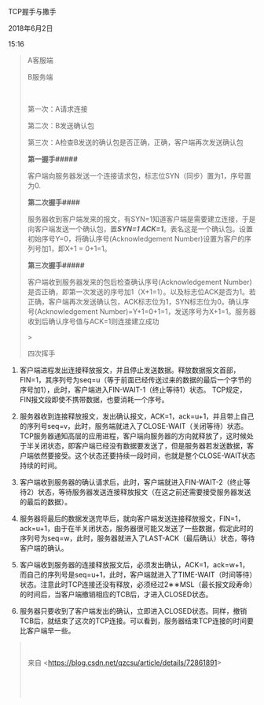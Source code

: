TCP握手与撒手

2018年6月2日

15:16

> A客服端
>
> B服务端
>
>  
>
> 第一次：A请求连接
>
> 第二次：B发送确认包
>
> 第三次：A检查B发送的确认包是否正确，正确，客户端再次发送确认包
>
> **第一握手#####**
>
> 客户端向服务器发送一个连接请求包，标志位SYN（同步）置为1，序号置为0.
>
> **第二次握手####**
>
> 服务器收到客户端发来的报文，有SYN=1知道客户端是需要建立连接，于是向客户端发送一个确认包，置***SYN=1 ACK=1***。表名这是一个确认包。设置初始序号Y=0，将确认序号(Acknowledgement Number)设置为客户的序列号加1，即X+1 = 0+1=1。
>
> **第三次握手#####**
>
> 客户端收到服务器发来的包后检查确认序号(Acknowledgement Number)是否正确，即第一次发送的序号加1（X+1=1）。以及标志位ACK是否为1。若正确，客户端再次发送确认包，ACK标志位为1，SYN标志位为0。确认序号(Acknowledgement Number)=Y+1=0+1=1，发送序号为X+1=1。服务器收到后确认序号值与ACK=1则连接建立成功
>
> \>
>
> 四次挥手

1.  客户端进程发出连接释放报文，并且停止发送数据。释放数据报文首部，FIN=1，其序列号为seq=u（等于前面已经传送过来的数据的最后一个字节的序号加1），此时，客户端进入FIN-WAIT-1（终止等待1）状态。 TCP规定，FIN报文段即使不携带数据，也要消耗一个序号。

2.  服务器收到连接释放报文，发出确认报文，ACK=1，ack=u+1，并且带上自己的序列号seq=v，此时，服务端就进入了CLOSE-WAIT（关闭等待）状态。TCP服务器通知高层的应用进程，客户端向服务器的方向就释放了，这时候处于半关闭状态，即客户端已经没有数据要发送了，但是服务器若发送数据，客户端依然要接受。这个状态还要持续一段时间，也就是整个CLOSE-WAIT状态持续的时间。

3.  客户端收到服务器的确认请求后，此时，客户端就进入FIN-WAIT-2（终止等待2）状态，等待服务器发送连接释放报文（在这之前还需要接受服务器发送的最后的数据）。

4.  服务器将最后的数据发送完毕后，就向客户端发送连接释放报文，FIN=1，ack=u+1，由于在半关闭状态，服务器很可能又发送了一些数据，假定此时的序列号为seq=w，此时，服务器就进入了LAST-ACK（最后确认）状态，等待客户端的确认。

5.  客户端收到服务器的连接释放报文后，必须发出确认，ACK=1，ack=w+1，而自己的序列号是seq=u+1，此时，客户端就进入了TIME-WAIT（时间等待）状态。注意此时TCP连接还没有释放，必须经过2∗∗MSL（最长报文段寿命）的时间后，当客户端撤销相应的TCB后，才进入CLOSED状态。

6.  服务器只要收到了客户端发出的确认，立即进入CLOSED状态。同样，撤销TCB后，就结束了这次的TCP连接。可以看到，服务器结束TCP连接的时间要比客户端早一些。

>  
>
> 来自 \<<https://blog.csdn.net/qzcsu/article/details/72861891>\>
>
>  
>
>  
